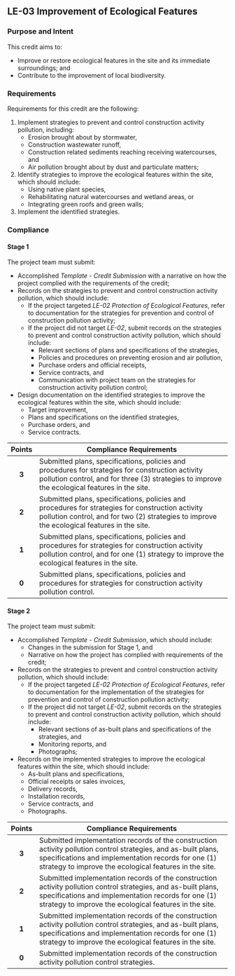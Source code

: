 ## LE-03  Improvement of Ecological Features
### Purpose and Intent
This credit aims to:

* Improve or restore ecological features in the site and its immediate surroundings; and
* Contribute to the improvement of local biodiversity.

### Requirements
Requirements for this credit are the following:

1. Implement strategies to prevent and control construction activity pollution, including:
    * Erosion brought about by stormwater,
    * Construction wastewater runoff,
    * Construction related sediments reaching receiving watercourses, and
    * Air pollution brought about by dust and particulate matters;
2. Identify strategies to improve the ecological features within the site, which should include:
    * Using native plant species,
    * Rehabilitating natural watercourses and wetland areas, or
    * Integrating green roofs and green walls;
2. Implement the identified strategies.

### Compliance
#### Stage 1
The project team must submit:

* Accomplished _Template - Credit Submission_ with a narrative on how the project complied with the requirements of the credit;
* Records on the strategies to prevent and control construction activity pollution, which should include:
    * If the project targeted _LE-02 Protection of Ecological Features_, refer to documentation for the strategies for prevention and control of construction pollution activity;
    * If the project did not target _LE-02_, submit records on the strategies to prevent and control construction activity pollution, which should include:
        * Relevant sections of plans and specifications of the strategies,
        * Policies and procedures on preventing erosion and air pollution,
        * Purchase orders and official receipts,
        * Service contracts, and
        * Communication with project team on the strategies for construction activity pollution control;
* Design documentation on the identified strategies to improve the ecological features within the site, which should include:
    * Target improvement,
    * Plans and specifications on the identified strategies,
    * Purchase orders, and
    * Service contracts.

| Points | Compliance Requirements |
|:------:|------------------------|
| **3**  | Submitted plans, specifications, policies and procedures for strategies for construction activity pollution control, and for three (3) strategies to improve the ecological features in the site. |
| **2**  | Submitted plans, specifications, policies and procedures for strategies for construction activity pollution control, and for two (2) strategies to improve the ecological features in the site. |
| **1**  | Submitted plans, specifications, policies and procedures for strategies for construction activity pollution control, and for one (1) strategy to improve the ecological features in the site. |
| **0**  | Submitted plans, specifications, policies and procedures for strategies for construction activity pollution control. |

#### Stage 2
The project team must submit:

* Accomplished _Template - Credit Submission_, which should include:
    * Changes in the submission for Stage 1, and
    * Narrative on how the project has complied with requirements of the credit;
* Records on the strategies to prevent and control construction activity pollution, which should include:
    * If the project targeted _LE-02 Protection of Ecological Features_, refer to documentation for the implementation of the strategies for prevention and control of construction pollution activity;
    * If the project did not target _LE-02_, submit records on the strategies to prevent and control construction activity pollution, which should include:
        * Relevant sections of as-built plans and specifications of the strategies, and
        * Monitoring reports, and
        * Photographs;
* Records on the implemented strategies to improve the ecological features within the site, which should include:
    * As-built plans and specifications,
    * Official receipts or sales invoices,
    * Delivery records,
    * Installation records,
    * Service contracts, and
    * Photographs.

| Points | Compliance Requirements |
|:------:|------------------------|
| **3**  | Submitted implementation records of the construction activity pollution control strategies, and as-built plans, specifications and implementation records for one (1) strategy to improve the ecological features in the site. |
| **2**  | Submitted implementation records of the construction activity pollution control strategies, and as-built plans, specifications and implementation records for one (1) strategy to improve the ecological features in the site. |
| **1**  | Submitted implementation records of the construction activity pollution control strategies, and as-built plans, specifications and implementation records for one (1) strategy to improve the ecological features in the site. |
| **0**  | Submitted implementation records of the construction activity pollution control strategies. |

